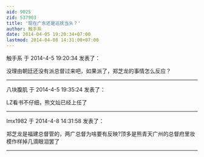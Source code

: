 ```yaml
---
aid: 9025
zid: 537903
title: '现在广东还是巡抚当头？'
author: 触手系
date: 2014-04-05 19:20:34+07:00
lastmod: 2014-04-08 14:31:00+07:00
---
```


触手系 于 2014-4-5 19:20:34 发表了：

没理由朝廷还没有派总督过来吧，如果派了，郑芝龙的事情怎么反应？

---------

八块腹肌 于 2014-4-5 19:35:24 发表了：

LZ看书不仔细，熊文灿已经上任了

---------

lmx1982 于 2014-4-8 14:31:58 发表了：

郑芝龙是福建总督管的，两广总督为啥要有反映?顶多是熊青天广州的总督府里妆模作样掉几滴眼泪罢了

---------

